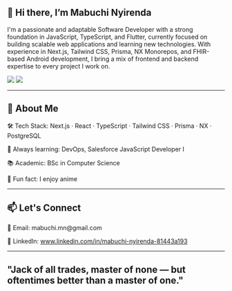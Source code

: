 ## 👋 Hi there, I’m Mabuchi Nyirenda
I'm a passionate and adaptable Software Developer with a strong foundation in JavaScript, TypeScript, and Flutter, currently focused on building scalable web applications and learning new technologies. With experience in Next.js, Tailwind CSS, Prisma, NX Monorepos, and FHIR-based Android development, I bring a mix of frontend and backend expertise to every project I work on.

<p float="left"> <img src="https://github-readme-stats.vercel.app/api/top-langs/?username=BuchiNy&layout=compact&theme=synthwave" /> <img src="https://github-readme-stats.vercel.app/api?username=BuchiNy&show_icons=true&theme=synthwave" /> </p>
<hr></hr>

 <h2>🚀 About Me </h2>

🛠 Tech Stack: Next.js · React · TypeScript · Tailwind CSS · Prisma · NX · PostgreSQL

🧠 Always learning: DevOps, Salesforce JavaScript Developer I

📚 Academic: BSc in Computer Science

🧩 Fun fact: I enjoy anime
<hr></hr>

<h2>📫 Let's Connect</h2>
📧 Email: mabuchi.mn@gmail.com

💼 LinkedIn: www.linkedin.com/in/mabuchi-nyirenda-81443a193

<hr/>

  
  
## "Jack of all trades, master of none — but oftentimes better than a master of one."

<!--
**BuchiNy/BuchiNy** is a ✨ _special_ ✨ repository because its `README.md` (this file) appears on your GitHub profile.

Here are some ideas to get you started:

- 🔭 I’m currently working on ...
- 🌱 I’m currently learning ...
- 👯 I’m looking to collaborate on ...
- 🤔 I’m looking for help with ...
- 💬 Ask me about ...
- 📫 How to reach me: ...
- 😄 Pronouns: ...
- ⚡ Fun fact: ...
-->

